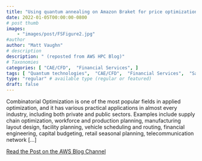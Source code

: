 ```yaml
---
title: "Using quantum annealing on Amazon Braket for price optimization"
date: 2022-01-05T00:00:00-0800
# post thumb
images:
    - "images/post/FSFigure2.jpg"
#author
author: "Matt Vaughn"
# description
description: " (reposted from AWS HPC Blog)"
# Taxonomies
categories: [ "CAE/CFD",  "Financial Services", ]
tags: [ "Quantum technologies",  "CAE/CFD",  "Financial Services",  "SageMaker",  "Quantum Technologies",  "Artificial Intelligence",  "Braket",  "Quantum Solutions Lab",  "hpcblog", ]
type: "regular" # available type (regular or featured)
draft: false
---
```


Combinatorial Optimization is one of the most popular fields in applied optimization, and it has various practical applications in almost every industry, including both private and public sectors. Examples include supply chain optimization, workforce and production planning, manufacturing layout design, facility planning, vehicle scheduling and routing, financial engineering, capital budgeting, retail seasonal planning, telecommunication network […]

<a href="https://aws.amazon.com/blogs/quantum-computing/using-quantum-annealing-on-amazon-braket-for-price-optimization/" class="btn btn-primary btn-lg active" role="button" aria-pressed="true" style="margin-top: 8px;">Read the Post on the AWS Blog Channel</a>